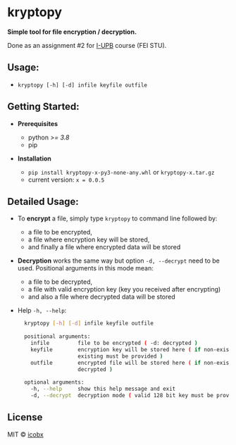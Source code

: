 # kryptopy


**Simple tool for file encryption / decryption.**

Done as an assignment #2 for [I-UPB](https://is.stuba.sk/katalog/syllabus.pl?predmet=282080;lang=en) course (FEI STU).


## Usage: 
  - `kryptopy [-h] [-d] infile keyfile outfile`

## Getting Started:

- **Prerequisites**
    - python _>= 3.8_
    - pip
    
- **Installation**
    - `pip install kryptopy-x-py3-none-any.whl` or `kryptopy-x.tar.gz`
    - current version: `x = 0.0.5`
    
    
## Detailed Usage:

  - To **encrypt** a file, simply type `kryptopy` to command line followed by: 
    - a file to be encrypted, 
    - a file where encryption key will be stored,
    - and finally a file where encrypted data will be stored  
    
  - **Decryption** works the same way but option `-d, --decrypt` need to be used. Positional arguments in this mode mean:
    - a file to be decrypted,
    - a file with valid encryption key (key you received after encrypting)
    - and also a file where decrypted data will be stored
  
  - Help `-h, --help`:
      ```bash
        kryptopy [-h] [-d] infile keyfile outfile
        
        positional arguments:
          infile         file to be encrypted ( -d: decrypted )
          keyfile        encryption key will be stored here ( if non-existing is provided, new file will be created | -d:
                         existing must be provided )
          outfile        encrypted file will be stored here ( if non-existing is provided, new file will be created | -d:
                         decrypted )
        
        optional arguments:
          -h, --help     show this help message and exit
          -d, --decrypt  decryption mode ( valid 128 bit key must be provided )
       ```

## License

MIT © [icobx](https://github.com/icobx)
